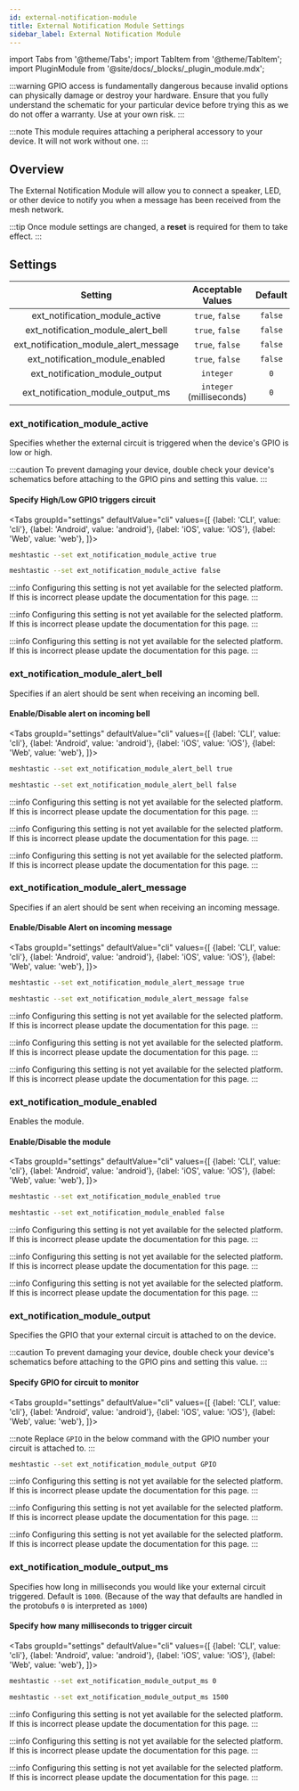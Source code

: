```yaml
---
id: external-notification-module
title: External Notification Module Settings
sidebar_label: External Notification Module
---
```


import Tabs from '@theme/Tabs';
import TabItem from '@theme/TabItem';
import PluginModule from '@site/docs/_blocks/_plugin_module.mdx';


:::warning
GPIO access is fundamentally dangerous because invalid options can physically damage or destroy your hardware. Ensure that you fully understand the schematic for your particular device before trying this as we do not offer a warranty. Use at your own risk.
:::
<PluginModule name="ext_notification_" rename="ext_notification_" />

<!--- TODO add link to hardware setup to admonition--->

:::note
This module requires attaching a peripheral accessory to your device. It will not work without one.
:::

## Overview

The External Notification Module will allow you to connect a speaker, LED, or other device to notify you when a message has been received from the mesh network.

:::tip
Once module settings are changed, a **reset** is required for them to take effect.
:::

## Settings

|                Setting                |    Acceptable Values     | Default |
| :-----------------------------------: | :----------------------: | :-----: |
|    ext_notification_module_active     |     `true`, `false`      | `false` |
|  ext_notification_module_alert_bell   |     `true`, `false`      | `false` |
| ext_notification_module_alert_message |     `true`, `false`      | `false` |
|    ext_notification_module_enabled    |     `true`, `false`      | `false` |
|    ext_notification_module_output     |        `integer`         |   `0`   |
|   ext_notification_module_output_ms   | `integer` (milliseconds) |   `0`   |

### ext_notification_module_active

Specifies whether the external circuit is triggered when the device's GPIO is low or high.

:::caution
To prevent damaging your device, double check your device's schematics before attaching to the GPIO pins and setting this value.
:::

#### Specify High/Low GPIO triggers circuit

<Tabs
groupId="settings"
defaultValue="cli"
values={[
{label: 'CLI', value: 'cli'},
{label: 'Android', value: 'android'},
{label: 'iOS', value: 'iOS'},
{label: 'Web', value: 'web'},
]}>
<TabItem value="cli">

```bash title="GPIO active high"
meshtastic --set ext_notification_module_active true
```

```bash title="GPIO active low (default)"
meshtastic --set ext_notification_module_active false
```

  </TabItem>
  <TabItem value="android">

:::info
Configuring this setting is not yet available for the selected platform. If this is incorrect please update the documentation for this page.
:::

  </TabItem>
  <TabItem value="iOS">

:::info
Configuring this setting is not yet available for the selected platform. If this is incorrect please update the documentation for this page.
:::

  </TabItem>
  <TabItem value="web">

:::info
Configuring this setting is not yet available for the selected platform. If this is incorrect please update the documentation for this page.
:::

  </TabItem>
</Tabs>

### ext_notification_module_alert_bell

Specifies if an alert should be sent when receiving an incoming bell.

#### Enable/Disable alert on incoming bell

<Tabs
groupId="settings"
defaultValue="cli"
values={[
{label: 'CLI', value: 'cli'},
{label: 'Android', value: 'android'},
{label: 'iOS', value: 'iOS'},
{label: 'Web', value: 'web'},
]}>
<TabItem value="cli">

```bash title="Enable alert on incoming bell"
meshtastic --set ext_notification_module_alert_bell true
```

```bash title="Disable alert on incoming bell"
meshtastic --set ext_notification_module_alert_bell false
```

  </TabItem>
  <TabItem value="android">

:::info
Configuring this setting is not yet available for the selected platform. If this is incorrect please update the documentation for this page.
:::

  </TabItem>
  <TabItem value="iOS">

:::info
Configuring this setting is not yet available for the selected platform. If this is incorrect please update the documentation for this page.
:::

  </TabItem>
  <TabItem value="web">

:::info
Configuring this setting is not yet available for the selected platform. If this is incorrect please update the documentation for this page.
:::

  </TabItem>
</Tabs>

### ext_notification_module_alert_message

Specifies if an alert should be sent when receiving an incoming message.

#### Enable/Disable Alert on incoming message

<Tabs
groupId="settings"
defaultValue="cli"
values={[
{label: 'CLI', value: 'cli'},
{label: 'Android', value: 'android'},
{label: 'iOS', value: 'iOS'},
{label: 'Web', value: 'web'},
]}>
<TabItem value="cli">

```bash title="Enable alert on incoming message"
meshtastic --set ext_notification_module_alert_message true
```

```bash title="Disable alert on incoming message"
meshtastic --set ext_notification_module_alert_message false
```

  </TabItem>
  <TabItem value="android">

:::info
Configuring this setting is not yet available for the selected platform. If this is incorrect please update the documentation for this page.
:::

  </TabItem>
  <TabItem value="iOS">

:::info
Configuring this setting is not yet available for the selected platform. If this is incorrect please update the documentation for this page.
:::

  </TabItem>
  <TabItem value="web">

:::info
Configuring this setting is not yet available for the selected platform. If this is incorrect please update the documentation for this page.
:::

  </TabItem>
</Tabs>

### ext_notification_module_enabled

Enables the module.

#### Enable/Disable the module

<Tabs
groupId="settings"
defaultValue="cli"
values={[
{label: 'CLI', value: 'cli'},
{label: 'Android', value: 'android'},
{label: 'iOS', value: 'iOS'},
{label: 'Web', value: 'web'},
]}>
<TabItem value="cli">

```bash title="Enable Module"
meshtastic --set ext_notification_module_enabled true
```

```bash title="Disable Module"
meshtastic --set ext_notification_module_enabled false
```

  </TabItem>
  <TabItem value="android">

:::info
Configuring this setting is not yet available for the selected platform. If this is incorrect please update the documentation for this page.
:::

  </TabItem>
  <TabItem value="iOS">

:::info
Configuring this setting is not yet available for the selected platform. If this is incorrect please update the documentation for this page.
:::

  </TabItem>
  <TabItem value="web">

:::info
Configuring this setting is not yet available for the selected platform. If this is incorrect please update the documentation for this page.
:::

  </TabItem>
</Tabs>

### ext_notification_module_output

Specifies the GPIO that your external circuit is attached to on the device.

:::caution
To prevent damaging your device, double check your device's schematics before attaching to the GPIO pins and setting this value.
:::

#### Specify GPIO for circuit to monitor

<Tabs
groupId="settings"
defaultValue="cli"
values={[
{label: 'CLI', value: 'cli'},
{label: 'Android', value: 'android'},
{label: 'iOS', value: 'iOS'},
{label: 'Web', value: 'web'},
]}>
<TabItem value="cli">

:::note
Replace `GPIO` in the below command with the GPIO number your circuit is attached to.
:::

```bash title="Specify GPIO that circuit is connected to"
meshtastic --set ext_notification_module_output GPIO
```

  </TabItem>
  <TabItem value="android">

:::info
Configuring this setting is not yet available for the selected platform. If this is incorrect please update the documentation for this page.
:::

  </TabItem>
  <TabItem value="iOS">

:::info
Configuring this setting is not yet available for the selected platform. If this is incorrect please update the documentation for this page.
:::

  </TabItem>
  <TabItem value="web">

:::info
Configuring this setting is not yet available for the selected platform. If this is incorrect please update the documentation for this page.
:::

  </TabItem>
</Tabs>

### ext_notification_module_output_ms

Specifies how long in milliseconds you would like your external circuit triggered. Default is `1000`. (Because of the way that defaults are handled in the protobufs `0` is interpreted as `1000`)

#### Specify how many milliseconds to trigger circuit

<Tabs
groupId="settings"
defaultValue="cli"
values={[
{label: 'CLI', value: 'cli'},
{label: 'Android', value: 'android'},
{label: 'iOS', value: 'iOS'},
{label: 'Web', value: 'web'},
]}>
<TabItem value="cli">

```bash title="Set to default (1000ms)"
meshtastic --set ext_notification_module_output_ms 0
```

```bash title="Set to other value"
meshtastic --set ext_notification_module_output_ms 1500
```

  </TabItem>
  <TabItem value="android">

:::info
Configuring this setting is not yet available for the selected platform. If this is incorrect please update the documentation for this page.
:::

  </TabItem>
  <TabItem value="iOS">

:::info
Configuring this setting is not yet available for the selected platform. If this is incorrect please update the documentation for this page.
:::

  </TabItem>
  <TabItem value="web">

:::info
Configuring this setting is not yet available for the selected platform. If this is incorrect please update the documentation for this page.
:::

  </TabItem>
</Tabs>
